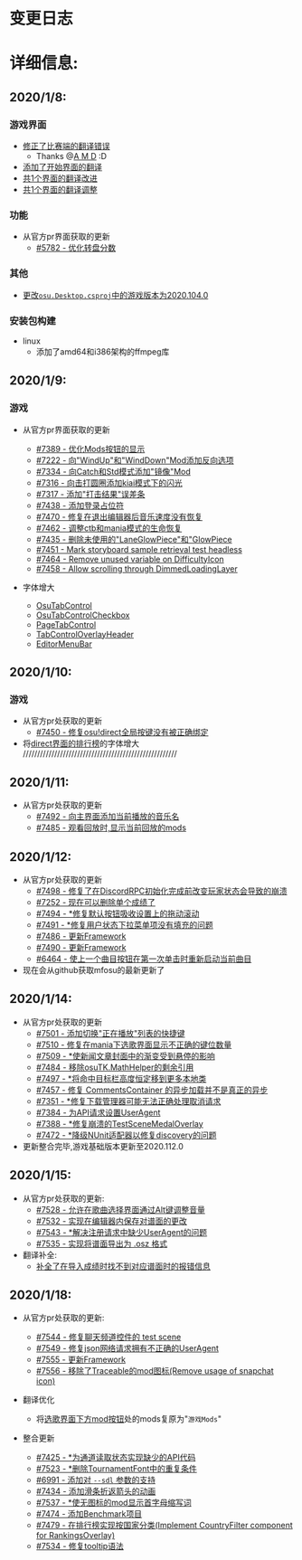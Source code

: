 # 变更日志

# 详细信息:
## 2020/1/8:
### 游戏界面
*   [修正了比赛端的翻译错误](osu.Game.Tournament/TournamentSceneManager.cs)
    *   Thanks @[A M D](https://osu.ppy.sh/users/5321112) :D
*   [添加了开始界面的翻译](osu.Game/Screens/Menu/Disclaimer.cs)
*   [共1个界面的翻译改进](osu.Game/Overlays/Profile/Sections/BeatmapsSection.cs)
*   [共1个界面的翻译调整](osu.Game/Updater/SimpleUpdateManager.cs)
### 功能
*   从官方pr界面获取的更新
    *   [#5782 - 优化转盘分数](https://github.com/ppy/osu/pull/5782)
### 其他
*   [更改`osu.Desktop.csproj`中的游戏版本为2020.104.0](osu.Desktop/osu.Desktop.csproj)
### 安装包构建
*   linux
    *   添加了amd64和i386架构的ffmpeg库
## 2020/1/9:
### 游戏
*   从官方pr界面获取的更新
    *   [#7389 - 优化Mods按钮的显示](https://github.com/ppy/osu/pull/7389)
    *   [#7222 - 向"WindUp"和"WindDown"Mod添加反向选项](https://github.com/ppy/osu/pull/7222)
    *   [#7334 - 向Catch和Std模式添加"镜像"Mod](https://github.com/ppy/osu/pull/7334)
    *   [#7316 - 向击打圆圈添加kiai模式下的闪光](https://github.com/ppy/osu/pull/7316)
    *   [#7317 - 添加"打击结果"误差条](https://github.com/ppy/osu/pull/7317)
    *   [#7438 - 添加登录占位符](https://github.com/ppy/osu/pull/7438)
    *   [#7470 - 修复在退出编辑器后音乐速度没有恢复](https://github.com/ppy/osu/pull/7470)
    *   [#7462 - 调整ctb和mania模式的生命恢复](https://github.com/ppy/osu/pull/7462)
    *   [#7435 - 删除未使用的"LaneGlowPiece"和"GlowPiece](https://github.com/ppy/osu/pull/7435)
    *   [#7451 - Mark storyboard sample retrieval test headless](https://github.com/ppy/osu/pull/7451)
    *   [#7464 - Remove unused variable on DifficultyIcon](https://github.com/ppy/osu/pull/7464)
    *   [#7458 - Allow scrolling through DimmedLoadingLayer](https://github.com/ppy/osu/pull/7464)

*   字体增大
    *   [OsuTabControl](osu.Game/Graphics/UserInterface/OsuTabControl.cs)
    *   [OsuTabControlCheckbox](osu.Game/Screens/Edit/Components/Menus/EditorMenuBar.cs)
    *   [PageTabControl](osu.Game/Graphics/UserInterface/PageTabControl.cs)
    *   [TabControlOverlayHeader](osu.Game/Overlays/TabControlOverlayHeader.cs)
    *   [EditorMenuBar](osu.Game/Screens/Edit/Components/Menus/EditorMenuBar.cs)
## 2020/1/10:
### 游戏
*   从官方pr处获取的更新
    *   [#7450 - 修复osu!direct全局按键没有被正确绑定](https://github.com/ppy/osu/pull/7450)
*   将[direct界面的排行榜]()的字体增大
//////////////////////////////////////////////////////
## 2020/1/11:
*   从官方pr处获取的更新
    *   [#7492 - 向主界面添加当前播放的音乐名](https://github.com/ppy/osu/pull/7450)
    *   [#7485 - 观看回放时,显示当前回放的mods](https://github.com/ppy/osu/pull/7485)

## 2020/1/12:
*   从官方pr处获取的更新
    *   [#7498 - 修复了在DiscordRPC初始化完成前改变玩家状态会导致的崩溃](https://github.com/ppy/osu/pull/7498)
    *   [#7252 - 现在可以删除单个成绩了](https://github.com/ppy/osu/pull/7252)
    *   [#7494 - *修复默认按钮吸收设置上的拖动滚动](https://github.com/ppy/osu/pull/7494)
    *   [#7491 - *修复用户状态下拉菜单项没有填充的问题](https://github.com/ppy/osu/pull/7491)
    *   [#7486 - 更新Framework](https://github.com/ppy/osu/pull/7486)
    *   [#7490 - 更新Framework](https://github.com/ppy/osu/pull/7490)
    *   [#6464 - 使上一个曲目按钮在第一次单击时重新启动当前曲目](https://github.com/ppy/osu/pull/6464)
*   现在会从github获取mfosu的最新更新了

## 2020/1/14:
*   从官方pr处获取的更新
    *   [#7501 - 添加切换"正在播放"列表的快捷键](https://github.com/ppy/osu/pull/7501)
    *   [#7510 - 修复在mania下选歌界面显示不正确的键位数量](https://github.com/ppy/osu/pull/7510)
    *   [#7509 - *使新闻文章封面中的渐变受到悬停的影响](https://github.com/ppy/osu/pull/7509)
    *   [#7484 - 移除osuTK.MathHelper的剩余引用](https://github.com/ppy/osu/pull/7484)
    *   [#7497 - *将命中目标栏高度恒定移到更多本地类](https://github.com/ppy/osu/pull/7497)
    *   [#7457 - 修复 CommentsContainer 的异步加载并不是真正的异步](https://github.com/ppy/osu/pull/7457)
    *   [#7351 - *修复下载管理器可能无法正确处理取消请求](https://github.com/ppy/osu/pull/7351)
    *   [#7384 - 为API请求设置UserAgent](https://github.com/ppy/osu/pull/7384)
    *   [#7388 - *修复崩溃的TestSceneMedalOverlay](https://github.com/ppy/osu/pull/7388)
    *   [#7472 - *降级NUnit适配器以修复discovery的问题](https://github.com/ppy/osu/pull/7472)
*   更新整合完毕,游戏基础版本更新至2020.112.0
## 2020/1/15:
*   从官方pr处获取的更新:
    *   [#7528 - 允许在歌曲选择界面通过Alt键调整音量](https://github.com/ppy/osu/pull/7528)
    *   [#7532 - 实现在编辑器内保存对谱面的更改](https://github.com/ppy/osu/pull/7532)
    *   [#7543 - *解决注册请求中缺少UserAgent的问题](https://github.com/ppy/osu/pull/7543)
    *   [#7535 - 实现将谱面导出为 .osz 格式](https://github.com/ppy/osu/pull/7535)
*   翻译补全:
    *   [补全了在导入成绩时找不到对应谱面时的报错信息](osu.Game/Scoring/Legacy/LegacyScoreParser.cs)
## 2020/1/18:
*   从官方pr处获取的更新:
    *   [#7544 - 修复聊天频道控件的 test scene](https://github.com/ppy/osu/pull/7544)
    *   [#7549 - 修复json网络请求拥有不正确的UserAgent](https://github.com/ppy/osu/pull/7549)
    *   [#7555 - 更新Framework](https://github.com/ppy/osu/pull/7555)
    *   [#7556 - 移除了Traceable的mod图标(Remove usage of snapchat icon)](https://github.com/ppy/osu/pull/7556)
*   翻译优化
    *   将[选歌界面下方mod按钮](osu.Game/Screens/Select/FooterButtonMods.cs)处的mods复原为"`游戏Mods`"

*   整合更新
    *   [#7425 - *为通道读取状态实现缺少的API代码](https://github.com/ppy/osu/pull/7425)
    *   [#7523 - *删除TournamentFont中的重复条件](https://github.com/ppy/osu/pull/7423)
    *   [#6991 - 添加对 `--sdl` 参数的支持](https://github.com/ppy/osu/pull/6991)
    *   [#7434 - 添加滑条折返箭头的动画](https://github.com/ppy/osu/pull/7434)
    *   [#7537 - *使无图标的mod显示首字母缩写词](https://github.com/ppy/osu/pull/7537)
    *   [#7474 - 添加Benchmark项目](https://github.com/ppy/osu/pull/7474)
    *   [#7479 - 在排行榜实现按国家分类(Implement CountryFilter component for RankingsOverlay)](https://github.com/ppy/osu/pull/7479)
    *   [#7534 - 修复tooltip语法](https://github.com/ppy/osu/pull/7534)